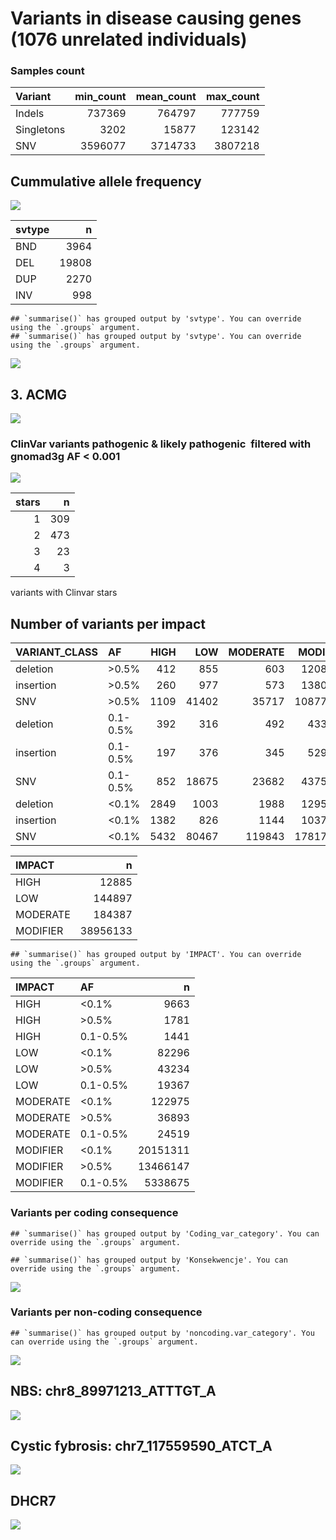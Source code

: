 Variants in disease causing genes (1076 unrelated individuals)
================

### Samples count

| Variant    | min\_count | mean\_count | max\_count |
|:-----------|-----------:|------------:|-----------:|
| Indels     |     737369 |      764797 |     777759 |
| Singletons |       3202 |       15877 |     123142 |
| SNV        |    3596077 |     3714733 |    3807218 |

## Cummulative allele frequency

![](variants_af_files/figure-gfm/af_hist_pct-1.png)<!-- -->

| svtype |     n |
|:-------|------:|
| BND    |  3964 |
| DEL    | 19808 |
| DUP    |  2270 |
| INV    |   998 |

    ## `summarise()` has grouped output by 'svtype'. You can override using the `.groups` argument.
    ## `summarise()` has grouped output by 'svtype'. You can override using the `.groups` argument.

![](variants_af_files/figure-gfm/sv.af.hist-1.png)<!-- -->

## 3. ACMG

![](variants_af_files/figure-gfm/ACMG-1.png)<!-- -->

### ClinVar variants pathogenic & likely pathogenic  filtered with gnomad3g AF &lt; 0.001

![](variants_af_files/figure-gfm/clinvar_001-1.png)<!-- -->

| stars |   n |
|------:|----:|
|     1 | 309 |
|     2 | 473 |
|     3 |  23 |
|     4 |   3 |

variants with Clinvar stars

<!-- ### ClinVar variants pathogenic & likely pathogenic \ filtered with gnomad3g AF < 0.01 -->
<!-- ```{r clinvar_01, echo=FALSE, warning=FALSE} -->
<!-- clinsig <- fread('../input/diseases/clin_sig_ready.tsv',header=T)  -->
<!-- clinsig$gnomAD3g_AF <- ifelse(clinsig$gnomAD3g_AF == '-',0,clinsig$gnomAD3g_AF) -->
<!-- clinsig$gnomAD3g_AF <-as.numeric(clinsig$gnomAD3g_AF) -->
<!-- clinsig <- clinsig %>% -->
<!--   filter(gnomAD3g_AF < 0.01) %>% na.omit() -->
<!-- clinsig %>% na.omit() %>% -->
<!--   separate(Uploaded_variation, into=c('x','y','REF','ALT'),sep = '_') %>% -->
<!--   select(-x,-y,-Allele) %>% -->
<!--   relocate(Existing_variation, .before = REF) %>% -->
<!--   arrange(desc(gnomAD3g_AF)) %>% -->
<!--   write.table('comp_clinsig01.tsv',quote = F,col.names = T,sep='\t',row.names = F) -->
<!-- clinsig %>% na.omit() %>% -->
<!--   select(Existing_variation,stars) %>%  -->
<!--   distinct() %>% -->
<!--   ggplot(aes(y=factor(stars))) + -->
<!--   geom_bar(fill="gray",width=0.5) +  -->
<!--   theme_classic() + -->
<!--   ylab('Number of gold stars') + -->
<!--   xlab('Variants count')  -->
<!-- kable((clinsig %>% na.omit() %>% -->
<!--         select(Existing_variation,stars) %>%  -->
<!--         group_by(stars) %>% -->
<!--         count()),caption = 'variants with Clinvar stars') -->
<!-- ``` -->
<!-- ### Putative variants -->
<!-- ```{r putative, echo=FALSE, warning=FALSE} -->
<!-- putative <- fread('../input/diseases/putative_ready.tsv',header=T) -->
<!-- comp_putative <- putative %>%  -->
<!--    select(Uploaded_variation,Location,CLIN_SIG,ClinVar_CLNSIG,ClinVar_CLNREVSTAT, -->
<!--           ClinVar_CLNDN, SYMBOL, Gene, PL_AC, all_of(af_list)) %>% -->
<!--   mutate(across(PL_AF:gnomADg_AF,as.character)) %>% -->
<!--    mutate(across(PL_AF:gnomADg_AF,as.numeric)) %>% -->
<!--   filter(ClinVar_CLNSIG != '-')  -->
<!-- ``` -->
<!-- ### % IMPACT variants -->
<!-- ```{r echo=FALSE,warning=FALSE} -->
<!-- group.colors <- c(HIGH = "#27384A", MODERATE ="gray", LOW = "#B6B6B6") -->
<!-- stacked <- read.table('../input/diseases/impact_stacked_ready.tsv',sep='\t',header=T) -->
<!-- stacked$group <- factor(stacked$group) -->
<!-- stacked$group <- ordered(stacked$group, levels = c("<0.1%", "0.1-0.5%", ">0.5%")) -->
<!-- stacked %>% -->
<!-- ggplot(aes(fill=IMPACT,y=n,x=group)) + -->
<!-- geom_bar(position="fill", stat="identity") + -->
<!-- theme_classic() + -->
<!-- scale_fill_manual(values = group.colors) + -->
<!-- xlab('Allele frequencies') + -->
<!-- ylab('% of variants')  -->
<!-- ``` -->

## Number of variants per impact

| VARIANT\_CLASS | AF       | HIGH |   LOW | MODERATE | MODIFIER |
|:---------------|:---------|-----:|------:|---------:|---------:|
| deletion       | &gt;0.5% |  412 |   855 |      603 |  1208322 |
| insertion      | &gt;0.5% |  260 |   977 |      573 |  1380654 |
| SNV            | &gt;0.5% | 1109 | 41402 |    35717 | 10877171 |
| deletion       | 0.1-0.5% |  392 |   316 |      492 |   433985 |
| insertion      | 0.1-0.5% |  197 |   376 |      345 |   529654 |
| SNV            | 0.1-0.5% |  852 | 18675 |    23682 |  4375036 |
| deletion       | &lt;0.1% | 2849 |  1003 |     1988 |  1295678 |
| insertion      | &lt;0.1% | 1382 |   826 |     1144 |  1037730 |
| SNV            | &lt;0.1% | 5432 | 80467 |   119843 | 17817903 |

| IMPACT   |        n |
|:---------|---------:|
| HIGH     |    12885 |
| LOW      |   144897 |
| MODERATE |   184387 |
| MODIFIER | 38956133 |

    ## `summarise()` has grouped output by 'IMPACT'. You can override using the `.groups` argument.

| IMPACT   | AF       |        n |
|:---------|:---------|---------:|
| HIGH     | &lt;0.1% |     9663 |
| HIGH     | &gt;0.5% |     1781 |
| HIGH     | 0.1-0.5% |     1441 |
| LOW      | &lt;0.1% |    82296 |
| LOW      | &gt;0.5% |    43234 |
| LOW      | 0.1-0.5% |    19367 |
| MODERATE | &lt;0.1% |   122975 |
| MODERATE | &gt;0.5% |    36893 |
| MODERATE | 0.1-0.5% |    24519 |
| MODIFIER | &lt;0.1% | 20151311 |
| MODIFIER | &gt;0.5% | 13466147 |
| MODIFIER | 0.1-0.5% |  5338675 |

### Variants per coding consequence

    ## `summarise()` has grouped output by 'Coding_var_category'. You can override using the `.groups` argument.

    ## `summarise()` has grouped output by 'Konsekwencje'. You can override using the `.groups` argument.

![](variants_af_files/figure-gfm/unnamed-chunk-3-1.png)<!-- -->

### Variants per non-coding consequence

    ## `summarise()` has grouped output by 'noncoding.var_category'. You can override using the `.groups` argument.

![](variants_af_files/figure-gfm/non-coding%20consequence-1.png)<!-- -->

## NBS: chr8\_89971213\_ATTTGT\_A

![](variants_af_files/figure-gfm/NBS-1.png)<!-- -->

## Cystic fybrosis: chr7\_117559590\_ATCT\_A

![](variants_af_files/figure-gfm/Mucoviscidosis-1.png)<!-- -->

## DHCR7

![](variants_af_files/figure-gfm/DHCR7-1.png)<!-- -->
